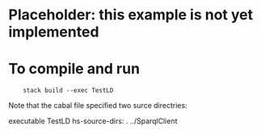 # Placeholder: this example is not yet implemented


# To compile and run

        stack build --exec TestLD

Note that the cabal file specified two surce directries:

executable TestLD
hs-source-dirs:      . ../SparqlClient


